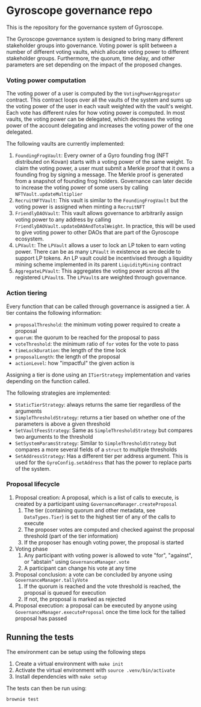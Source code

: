 # Gyroscope governance repo

This is the repository for the governance system of Gyroscope.

The Gyroscope governance system is designed to bring many different stakeholder groups into governance.
Voting power is split between a number of different voting vaults, which allocate voting power to different stakeholder groups.
Furthermore, the quorum, time delay, and other parameters are set depending on the impact of the proposed changes.

### Voting power computation

The voting power of a user is computed by the `VotingPowerAggregator` contract.
This contract loops over all the vaults of the system and sums up the voting power of the user in each vault weighted with the vault's weight.
Each vote has different rules for how voting power is computed.
In most vaults, the voting power can be delegated, which decreases the voting power of the account delegating and increases the voting power of the one delegated.

The following vaults are currently implemented:

1. `FoundingFrogVault`: Every owner of a Gyro founding frog (NFT distributed on Kovan) starts with a voting power of the same weight. To claim the voting power, a user must submit a Merkle proof that it owns a founding frog by signing a message. The Merkle proof is generated from a snapshot of founding frog holders. Governance can later decide to increase the voting power of some users by calling `NFTVault.updateMultiplier`
2. `RecruitNFTVault`: This vault is similar to the `FoundingFrogVault` but the voting power is assigned when minting a `RecruitNFT`
3. `FriendlyDAOVault`: This vault allows governance to arbitrarily assign voting power to any address by calling `FriendlyDAOVault.updateDAOAndTotalWeight`. In practice, this will be used to give voting power to other DAOs that are part of the Gyroscope ecosystem.
4. `LPVault`: The `LPVault` allows a user to lock an LP token to earn voting power. There can be as many `LPVault` in existence as we decide to support LP tokens. An LP vault could be incentivised through a liquidity mining scheme implemented in its parent `LiquidityMining` contract
5. `AggregateLPVault`: This aggregates the voting power across all the registered `LPVault`s. The `LPVault`s are weighted through governance.

### Action tiering

Every function that can be called through governance is assigned a tier.
A tier contains the following information:

- `proposalThreshold`: the minimum voting power required to create a proposal
- `quorum`: the quorum to be reached for the proposal to pass
- `voteThreshold`: the minimum ratio of `for` votes for the vote to pass
- `timeLockDuration`: the length of the time lock
- `proposalLength`: the length of the proposal
- `actionLevel`: how "impactful" the given action is

Assigning a tier is done using an `ITierStrategy` implementation and varies depending on the function called.

The following strategies are implemented:

- `StaticTierStrategy`: always returns the same tier regardless of the arguments
- `SimpleThresholdStrategy`: returns a tier based on whether one of the parameters is above a given threshold
- `SetVaultFeesStrategy`: Same as `SimpleThresholdStrategy` but compares two arguments to the threshold
- `SetSystemParamsStrategy`: Similar to `SimpleThresholdStrategy` but compares a more several fields of a `struct` to multiple thresholds
- `SetAddressStrategy`: Has a different tier per address argument. This is used for the `GyroConfig.setAddress` that has the power to replace parts of the system. 


### Proposal lifecycle

1. Proposal creation: A proposal, which is a list of calls to execute, is created by a participant using `GovernanceManager.createProposal`
    1. The tier (containing quorum and other metadata, see `DataTypes.Tier`) is set to the highest tier of any of the calls to execute
    2. The proposer votes are computed and checked against the proposal threshold (part of the tier information)
    3. If the proposer has enough voting power, the proposal is started
2. Voting phase
   1. Any participant with voting power is allowed to vote "for", "against", or "abstain" using `GovernanceManager.vote`
   2. A participant can change his vote at any time
3. Proposal conclusion: a vote can be concluded by anyone using `GovernanceManager.tallyVote`
   1. If the quorum is reached and the vote threshold is reached, the proposal is queued for execution
   2. If not, the proposal is marked as rejected
4. Proposal execution: a proposal can be executed by anyone using `GovernanceManager.executeProposal` once the time lock for the tallied proposal has passed


## Running the tests

The environment can be setup using the following steps

1. Create a virtual environment with `make init`
2. Activate the virtual environment with `source .venv/bin/activate`
3. Install dependencies with `make setup`

The tests can then be run using:

```
brownie test
```
